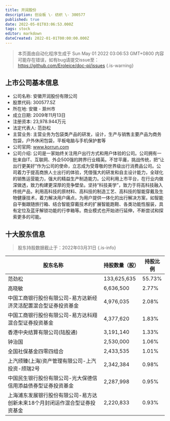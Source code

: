 ```yaml
---
title: 开润股份
description: 创业板 \- 纺织 \- 300577
published: true
date: 2022-05-01T03:06:53.000Z
tags: stock
editor: markdown
dateCreated: 2022-01-01T00:00:00.000Z
---
```


> 本页面由自动化程序生成于 Sun May 01 2022 03:06:53 GMT+0800
> 内容可能存在错误，如有bug请提交issue至：https://github.com/Eroleice/doc-pi/issues
{.is-warning}

## 上市公司基本信息
- 公司名称: 安徽开润股份有限公司
- 股票代码: 300577.SZ
- 所在地: 安徽 - 滁州市
- 成立日期: 2009年11月13日
- 注册资本: 23,978.944万元
- 法定代表人: 范劲松
- 主营业务: 主营业务为包袋类产品的研发，设计，生产与销售主要产品为商务包袋，户外休闲包袋，平板电脑与手机保护套等
- 公司官网: www.korrun.com
- 公司介绍: 公司是一家始终关注用户出行方式和用户体验的公司。公司拥有一批来自IT、互联网、外企500强的跨界行业精英。不甘平庸，挑战传统，把“让出行更美好”作为公司的使命，立志成为受尊敬的世界级出行消费品公司。公司着力于提高商旅人士出行的体验，凭借强大的研发和自主设计能力，全球化的销售运营能力，强大的精益生产制造能力。公司利用上市平台，在行业内做深做透，致力构建更深厚的竞争壁垒。坚持“科技美学”，致力于将高科技融入传统产品，利用高科技的原材料、高科技的制造工艺、高科技的智能穿戴及生物健康技术，着力解决用户痛点，为用户提供一体化的出行解决方案，如智能自平衡跟随旅行箱、结合智能穿戴技术的扩展智能跑鞋、各类功能性服装，具有定位及蓝牙解锁功能的行李箱等。商业模式也开始进行延伸，不断尝试和探索更多的可能。


## 十大股东信息
> 股东持股数据截止于：2022年03月31日
{.is-info}

| 股东名称 | 持股数量（股） | 持股比例 |
| --- | --- | --- |
| 范劲松 | 133,625,635 | 55.73% |
| 高晓敏 | 6,636,500 | 2.77% |
| 中国工商银行股份有限公司-易方达新经济灵活配置混合型证券投资基金 | 4,976,035 | 2.08% |
| 中国工商银行股份有限公司-易方达科翔混合型证券投资基金 | 4,377,620 | 1.83% |
| 香港中央结算有限公司(陆股通) | 3,191,140 | 1.33% |
| 钟治国 | 2,530,000 | 1.06% |
| 全国社保基金四零四组合 | 2,433,535 | 1.01% |
| 上汽颀臻(上海)资产管理有限公司-上汽投资-颀瑞2号 | 2,342,384 | 0.98% |
| 中国民生银行股份有限公司-光大保德信信用添益债券型证券投资基金 | 2,287,998 | 0.95% |
| 上海浦东发展银行股份有限公司-易方达创新未来18个月封闭运作混合型证券投资基金 | 2,220,833 | 0.93% |




